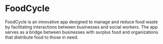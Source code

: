 # FoodCycle
FoodCycle is an innovative app designed to manage and reduce food waste by facilitating interactions between businesses and social workers. The app serves as a bridge between businesses with surplus food and organizations that distribute food to those in need.
